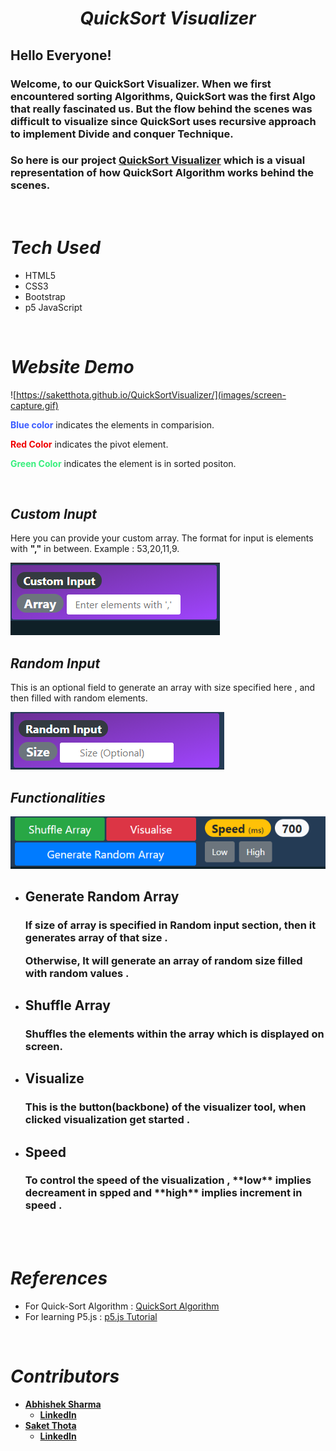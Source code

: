<h1 align="center"> 

**_QuickSort Visualizer_** </h1>    

## Hello Everyone!

<h3>
Welcome, to our QuickSort Visualizer.
When we first encountered sorting Algorithms, QuickSort was the first Algo that really fascinated us. But the flow behind the scenes was difficult to visualize since QuickSort uses recursive approach to implement Divide and conquer Technique.
<br> 
</h3>

<h3>

So here is our project [QuickSort Visualizer](https://saketthota.github.io/QuickSortVisualizer/) which is a visual representation of how QuickSort Algorithm works behind the scenes.

</h3>
<br>

# _**Tech Used**_
* HTML5
* CSS3
* Bootstrap
* p5 JavaScript

<br>

# _**Website Demo**_

![https://saketthota.github.io/QuickSortVisualizer/](images/screen-capture.gif)

			
**<span style="color:#3b5bff">Blue color</span>** indicates the elements in comparision.

**<span style="color:#F00000">Red Color</span>**  indicates the pivot element.

**<span style="color:#38ef7d">Green Color</span>** indicates the element is in sorted positon. 

<br>

## *Custom Inupt*

Here you can provide your custom array. The format for input is elements with **","** in between. Example : 53,20,11,9.

![](images/custom.png)

## *Random Input*

This is an optional field to generate an array with size specified here , and then filled with random elements.

![](images/random.png)


## *Functionalities*
![](images/functions.png)
* ## Generate Random Array

    <h3>If size of array is specified in Random input section, then it generates array of that size .

    Otherwise, It will generate an array of random size filled with random values . </h3>

* ## Shuffle Array

    <h3>Shuffles the elements within the array which is displayed on screen. </h3>
* ## Visualize

    <h3>This is the button(backbone) of the visualizer tool, when clicked visualization get started .</h3>
* ## Speed

    <h3>To control the speed of the visualization , **low** implies decreament in spped and **high** implies increment in speed .</h3>
<br>
<br>


# _**References**_

* For Quick-Sort Algorithm : [QuickSort Algorithm](https://www.geeksforgeeks.org/quick-sort/)
* For learning P5.js : [p5.js Tutorial](https://www.youtube.com/watch?v=HerCR8bw_GE&list=PLRqwX-V7Uu6Zy51Q-x9tMWIv9cueOFTFA)

<br>

# _**Contributors**_
<strong>

* [Abhishek Sharma](https://github.com/Abhi-tech-09)
    * [LinkedIn](https://www.google.com)
* [Saket Thota](https://github.com/SaketThota)
    * [LinkedIn](https://www.linkedin.com/in/saket-thota-163227192)

</strong> 
